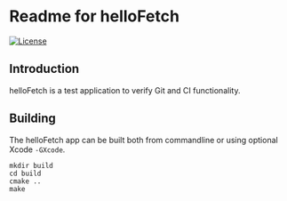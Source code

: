 Readme for helloFetch
==================

[![License](https://img.shields.io/badge/license-BSD%203--Clause-blue.svg?style=flat-square)](https://github.com/mikaelsundell/logctool/blob/master/README.md)

Introduction
------------

helloFetch is a test application to verify Git and CI functionality.

Building
--------

The helloFetch app can be built both from commandline or using optional Xcode `-GXcode`.

```shell
mkdir build
cd build
cmake ..
make
```
